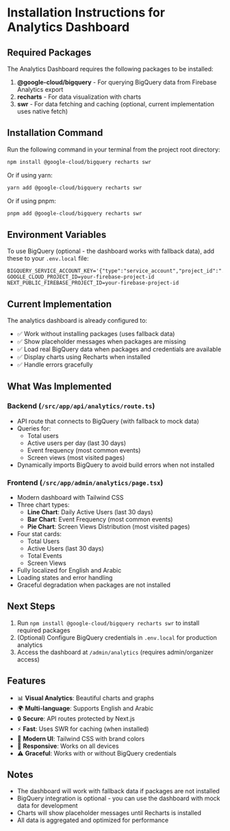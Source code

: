 # Installation Instructions for Analytics Dashboard

## Required Packages

The Analytics Dashboard requires the following packages to be installed:

1. **@google-cloud/bigquery** - For querying BigQuery data from Firebase Analytics export
2. **recharts** - For data visualization with charts
3. **swr** - For data fetching and caching (optional, current implementation uses native fetch)

## Installation Command

Run the following command in your terminal from the project root directory:

```bash
npm install @google-cloud/bigquery recharts swr
```

Or if using yarn:

```bash
yarn add @google-cloud/bigquery recharts swr
```

Or if using pnpm:

```bash
pnpm add @google-cloud/bigquery recharts swr
```

## Environment Variables

To use BigQuery (optional - the dashboard works with fallback data), add these to your `.env.local` file:

```env
BIGQUERY_SERVICE_ACCOUNT_KEY='{"type":"service_account","project_id":"...","private_key_id":"...","private_key":"...","client_email":"...","client_id":"...","auth_uri":"...","token_uri":"...","auth_provider_x509_cert_url":"...","client_x509_cert_url":"..."}'
GOOGLE_CLOUD_PROJECT_ID=your-firebase-project-id
NEXT_PUBLIC_FIREBASE_PROJECT_ID=your-firebase-project-id
```

## Current Implementation

The analytics dashboard is already configured to:
- ✅ Work without installing packages (uses fallback data)
- ✅ Show placeholder messages when packages are missing
- ✅ Load real BigQuery data when packages and credentials are available
- ✅ Display charts using Recharts when installed
- ✅ Handle errors gracefully

## What Was Implemented

### Backend (`/src/app/api/analytics/route.ts`)
- API route that connects to BigQuery (with fallback to mock data)
- Queries for:
  - Total users
  - Active users per day (last 30 days)
  - Event frequency (most common events)
  - Screen views (most visited pages)
- Dynamically imports BigQuery to avoid build errors when not installed

### Frontend (`/src/app/admin/analytics/page.tsx`)
- Modern dashboard with Tailwind CSS
- Three chart types:
  - **Line Chart**: Daily Active Users (last 30 days)
  - **Bar Chart**: Event Frequency (most common events)
  - **Pie Chart**: Screen Views Distribution (most visited pages)
- Four stat cards:
  - Total Users
  - Active Users (last 30 days)
  - Total Events
  - Screen Views
- Fully localized for English and Arabic
- Loading states and error handling
- Graceful degradation when packages are not installed

## Next Steps

1. Run `npm install @google-cloud/bigquery recharts swr` to install required packages
2. (Optional) Configure BigQuery credentials in `.env.local` for production analytics
3. Access the dashboard at `/admin/analytics` (requires admin/organizer access)

## Features

- 📊 **Visual Analytics**: Beautiful charts and graphs
- 🌍 **Multi-language**: Supports English and Arabic
- 🔒 **Secure**: API routes protected by Next.js
- ⚡ **Fast**: Uses SWR for caching (when installed)
- 🎨 **Modern UI**: Tailwind CSS with brand colors
- 📱 **Responsive**: Works on all devices
- ⚠️ **Graceful**: Works with or without BigQuery credentials

## Notes

- The dashboard will work with fallback data if packages are not installed
- BigQuery integration is optional - you can use the dashboard with mock data for development
- Charts will show placeholder messages until Recharts is installed
- All data is aggregated and optimized for performance

